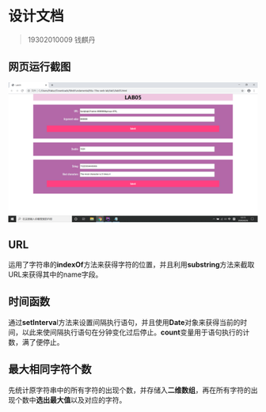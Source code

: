 # 设计文档
> 19302010009 钱麒丹

## 网页运行截图
![img](./img/img.jpg)

## URL
运用了字符串的**indexOf**方法来获得字符的位置，并且利用**substring**方法来截取URL来获得其中的name字段。

## 时间函数
通过**setInterva**l方法来设置间隔执行语句，并且使用**Date**对象来获得当前的时间，以此来使间隔执行语句在分钟变化过后停止。**count**变量用于语句执行的计数，满了便停止。

## 最大相同字符个数
先统计原字符串中的所有字符的出现个数，并存储入**二维数组**，再在所有字符的出现个数中**选出最大值**以及对应的字符。
